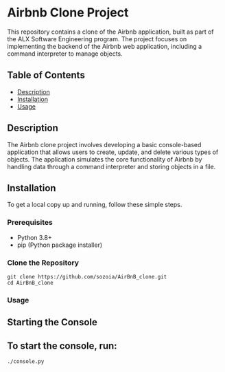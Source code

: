 # Airbnb Clone Project

This repository contains a clone of the Airbnb application, built as part of the ALX Software Engineering program. The project focuses on implementing the backend of the Airbnb web application, including a command interpreter to manage objects.

## Table of Contents
- [Description](#description)
- [Installation](#installation)
- [Usage](#usage)


## Description

The Airbnb clone project involves developing a basic console-based application that allows users to create, update, and delete various types of objects. The application simulates the core functionality of Airbnb by handling data through a command interpreter and storing objects in a file.

## Installation

To get a local copy up and running, follow these simple steps.

### Prerequisites

- Python 3.8+
- pip (Python package installer)

### Clone the Repository

```
git clone https://github.com/sozoia/AirBnB_clone.git
cd AirBnB_clone
```

### Usage
## Starting the Console
## To start the console, run:

```
./console.py
```